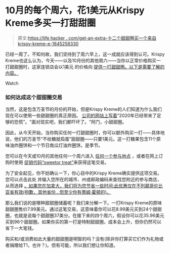 # 10月的每个周六，花1美元从Krispy Kreme多买一打甜甜圈

> 原文:[https://life hacker . com/get-an-extra-十二个甜甜圈买一个来自krispy-kreme-e-1845258330](https://lifehacker.com/get-an-extra-dozen-doughnuts-for-1-from-krispy-kreme-e-1845258330)

已经一周了。不知何故，我们坚持到了周六早上，这一成就应该得到认可。Krispy Kreme也这么认为，今天——以及10月份的其他周六——当你以正常价格购买一打甜甜圈时，这家连锁店会以1美元 的价格向 [提供一打甜甜圈。以下是需要了解的内容。](https://www.krispykreme.com/promos/halloween2020) 

Watch

### 如何达成这个甜甜圈交易

当然，这是包含万圣节的月份的开始，但是Krispy Kreme的人们知道为什么我们现在可以使用一些甜甜圈的真正原因。 [公司的网站上写着](https://www.krispykreme.com/promos/halloween2020)“2020年已经带来了足够的恐慌”。"面对现实吧，我们都吓坏了。"阿门，小甜甜圈。

因此，从今天开始，当你购买任何一打甜甜圈时，你可以额外购买一打——具体地说，他们的万圣节“不给糖就捣蛋”甜甜圈——只要1美元。这一打糖果包含11个原味油炸圈饼和一个节日南瓜灯油炸圈饼。是季节。

您可以在今天或10月的其他任何一个周六进入 [任何一个参与地点](https://www.krispykreme.com/promos/halloween2020) ，或者在网上订购时使用 [促销代码“sweetor treat”](https://www.krispykreme.com/shop/order-start)来获得这笔交易。

为了安全起见，你不妨确认一下，你心目中的Krispy Kreme确实提供这项交易。您可以点击此处 并输入您所在的城市、州或邮政编码来查找您附近的参与商店，从而选择 [。如果您在加拿大，我们将为您节省一些时间:此优惠仅在不列颠哥伦比亚省有效(抱歉，其他省份...但至少你有蒂姆·霍顿的)。](https://www.krispykreme.com/promos/halloween2020)

那么我们说的是哪种甜甜圈储蓄呢？我们来分解一下。一打Krispy Kreme的原味甜甜圈售价7.99美元。通过这笔交易，这意味着你可以花8.99美元买到24个甜甜圈，也就是说每个甜甜圈37美分。在接下来的四个周六，假设你可以花35.96美元买到96个甜甜圈。如果你买的第一打是特制甜甜圈，成本会上升，但你仍然可以省下一大笔钱。

购买和/或消费如此大量的甜甜圈是明智的吗？没有(除非你打算买它们作为礼物或者捐赠给T1，也许？)。但有可能，所以我们想让你知道。